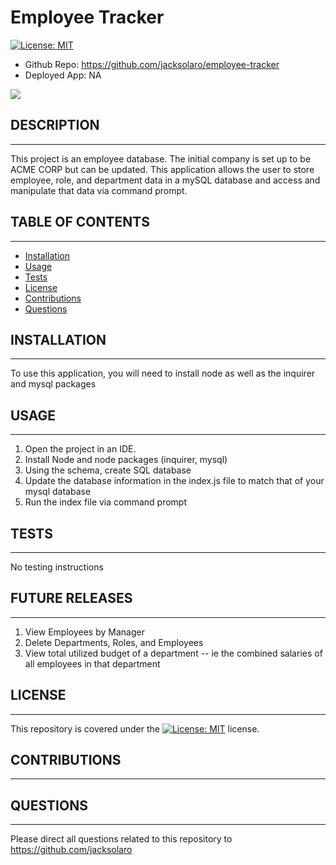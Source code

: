 # Employee Tracker

[![License: MIT](https://img.shields.io/badge/License-MIT-yellow.svg)](https://opensource.org/licenses/MIT)

- Github Repo: https://github.com/jacksolaro/employee-tracker
- Deployed App: NA

![](https://github.com/jacksolaro/employee-tracker/blob/main/app_demo.gif?raw=true)

## DESCRIPTION
---------------------
This project is an employee database. The initial company is set up to be ACME CORP but can be updated. This application allows the user to store employee, role, and department data in a mySQL database and access and manipulate that data via command prompt.

## TABLE OF CONTENTS
---------------------

* [Installation](#installation)
* [Usage](#usage)
* [Tests](#tests)
* [License](#license)
* [Contributions](#contributions)
* [Questions](#questions)


## INSTALLATION
------------
To use this application, you will need to install node as well as the inquirer and mysql packages

## USAGE
------------
1. Open the project in an IDE. 
2. Install Node and node packages (inquirer, mysql) 
3. Using the schema, create SQL database
4. Update the database information in the index.js file to match that of your mysql database 
5. Run the index file via command prompt


## TESTS
------------
No testing instructions

## FUTURE RELEASES
------------
1. View Employees by Manager 
2. Delete Departments, Roles, and Employees 
3. View total utilized budget of a department -- ie the combined salaries of all employees in that department

## LICENSE
------------
This repository is covered under the [![License: MIT](https://img.shields.io/badge/License-MIT-yellow.svg)](https://opensource.org/licenses/MIT) license.

## CONTRIBUTIONS
------------



## QUESTIONS
------------
Please direct all questions related to this repository to https://github.com/jacksolaro
